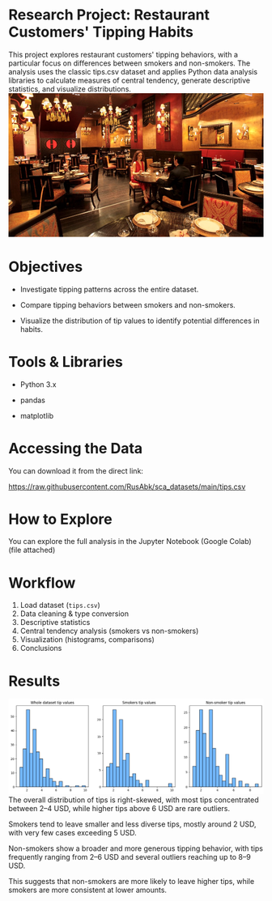 # Research Project: Restaurant Customers' Tipping Habits

This project explores restaurant customers' tipping behaviors, with a particular focus on differences between smokers and non-smokers. The analysis uses the classic tips.csv dataset and applies Python data analysis libraries to calculate measures of central tendency, generate descriptive statistics, and visualize distributions.
![alt text](https://github.com/Thao152/Restaurant/blob/main/image/1.jpeg)
# Objectives

- Investigate tipping patterns across the entire dataset.

- Compare tipping behaviors between smokers and non-smokers.

- Visualize the distribution of tip values to identify potential differences in habits.

# Tools & Libraries

- Python 3.x

- pandas

- matplotlib

# Accessing the Data
You can download it from the direct link:

https://raw.githubusercontent.com/RusAbk/sca_datasets/main/tips.csv

# How to Explore
You can explore the full analysis in the Jupyter Notebook (Google Colab) (file attached)
# Workflow 
1. Load dataset (`tips.csv`)
2. Data cleaning & type conversion
3. Descriptive statistics
4. Central tendency analysis (smokers vs non-smokers)
5. Visualization (histograms, comparisons)
6. Conclusions
# Results
![alt text](https://github.com/Thao152/Restaurant/blob/main/image/2.png)
The overall distribution of tips is right-skewed, with most tips concentrated between 2–4 USD, while higher tips above 6 USD are rare outliers.

Smokers tend to leave smaller and less diverse tips, mostly around 2 USD, with very few cases exceeding 5 USD.

Non-smokers show a broader and more generous tipping behavior, with tips frequently ranging from 2–6 USD and several outliers reaching up to 8–9 USD.

This suggests that non-smokers are more likely to leave higher tips, while smokers are more consistent at lower amounts.





